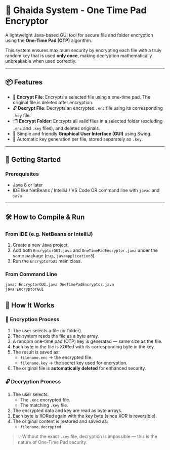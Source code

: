 # 🔐 Ghaida System - One Time Pad Encryptor

A lightweight Java-based GUI tool for secure file and folder encryption using the **One-Time Pad (OTP)** algorithm.

This system ensures maximum security by encrypting each file with a truly random key that is used **only once**, making decryption mathematically unbreakable when used correctly.

---

## 📦 Features

- 🔐 **Encrypt File**: Encrypts a selected file using a one-time pad. The original file is deleted after encryption.
- 🔓 **Decrypt File**: Decrypts an encrypted `.enc` file using its corresponding `.key` file.
- 🗂️ **Encrypt Folder**: Encrypts all valid files in a selected folder (excluding `.enc` and `.key` files), and deletes originals.
- 🧊 Simple and friendly **Graphical User Interface (GUI)** using Swing.
- 🧠 Automatic key generation per file, stored separately as `.key`.

---

## 🚀 Getting Started

### Prerequisites

- Java 8 or later
- IDE like NetBeans / IntelliJ / VS Code OR command line with `javac` and `java`

---

## 🛠️ How to Compile & Run

### From IDE (e.g. NetBeans or IntelliJ)

1. Create a new Java project.
2. Add both `EncryptorGUI.java` and `OneTimePadEncryptor.java` under the same package (e.g., `javaapplication3`).
3. Run the `EncryptorGUI` main class.

### From Command Line

```bash
javac EncryptorGUI.java OneTimePadEncryptor.java
java EncryptorGUI
```

## 🧾 How It Works

### 🔐 Encryption Process

1. The user selects a file (or folder).
2. The system reads the file as a byte array.
3. A random one-time pad (OTP) key is generated — same size as the file.
4. Each byte in the file is XORed with its corresponding byte in the key.
5. The result is saved as:
   - `filename.enc` → the encrypted file.
   - `filename.key` → the secret key used for encryption.
6. The original file is **automatically deleted** for enhanced security.

### 🔓 Decryption Process

1. The user selects:
   - The `.enc` encrypted file.
   - The matching `.key` file.
2. The encrypted data and key are read as byte arrays.
3. Each byte is XORed again with the key byte (since XOR is reversible).
4. The original content is restored and saved as:
   - `filename.decrypted`

> 💡 Without the exact `.key` file, decryption is impossible — this is the nature of One-Time Pad security.


